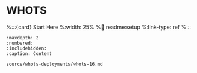 # WHOTS 

%:::{card} Start Here
%:width: 25% 
%:link: readme:setup
%:link-type: ref
%:::


```{toctree} 
:maxdepth: 2
:numbered:
:includehidden:
:caption: Content

source/whots-deployments/whots-16.md

```